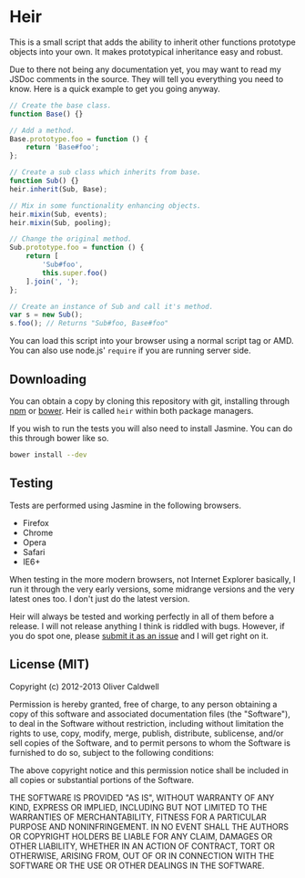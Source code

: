# Heir

This is a small script that adds the ability to inherit other functions prototype objects into your own. It makes prototypical inheritance easy and robust.

Due to there not being any documentation yet, you may want to read my JSDoc comments in the source. They will tell you everything you need to know. Here is a quick example to get you going anyway.

```javascript
// Create the base class.
function Base() {}

// Add a method.
Base.prototype.foo = function () {
	return 'Base#foo';
};

// Create a sub class which inherits from base.
function Sub() {}
heir.inherit(Sub, Base);

// Mix in some functionality enhancing objects.
heir.mixin(Sub, events);
heir.mixin(Sub, pooling);

// Change the original method.
Sub.prototype.foo = function () {
	return [
		'Sub#foo',
		this.super.foo()
	].join(', ');
};

// Create an instance of Sub and call it's method.
var s = new Sub();
s.foo(); // Returns "Sub#foo, Base#foo"
```

You can load this script into your browser using a normal script tag or AMD. You can also use node.js' `require` if you are running server side.

## Downloading

You can obtain a copy by cloning this repository with git, installing through [npm][] or [bower][]. Heir is called `heir` within both package managers.

If you wish to run the tests you will also need to install Jasmine. You can do this through bower like so.

```bash
bower install --dev
```

## Testing

Tests are performed using Jasmine in the following browsers.

 * Firefox
 * Chrome
 * Opera
 * Safari
 * IE6+

When testing in the more modern browsers, not Internet Explorer basically, I run it through the very early versions, some midrange versions and the very latest ones too. I don't just do the latest version.

Heir will always be tested and working perfectly in all of them before a release. I will not release anything I think is riddled with bugs. However, if you do spot one, please [submit it as an issue][issues] and I will get right on it.

## License (MIT)

Copyright (c) 2012-2013 Oliver Caldwell

Permission is hereby granted, free of charge, to any person obtaining a copy of this software and associated documentation files (the "Software"), to deal in the Software without restriction, including without limitation the rights to use, copy, modify, merge, publish, distribute, sublicense, and/or sell copies of the Software, and to permit persons to whom the Software is furnished to do so, subject to the following conditions:

The above copyright notice and this permission notice shall be included in all copies or substantial portions of the Software.

THE SOFTWARE IS PROVIDED "AS IS", WITHOUT WARRANTY OF ANY KIND, EXPRESS OR IMPLIED, INCLUDING BUT NOT LIMITED TO THE WARRANTIES OF MERCHANTABILITY, FITNESS FOR A PARTICULAR PURPOSE AND NONINFRINGEMENT. IN NO EVENT SHALL THE AUTHORS OR COPYRIGHT HOLDERS BE LIABLE FOR ANY CLAIM, DAMAGES OR OTHER LIABILITY, WHETHER IN AN ACTION OF CONTRACT, TORT OR OTHERWISE, ARISING FROM, OUT OF OR IN CONNECTION WITH THE SOFTWARE OR THE USE OR OTHER DEALINGS IN THE SOFTWARE.

[npm]: https://npmjs.org/
[bower]: http://bower.io/
[issues]: https://github.com/Wolfy87/Heir/issues